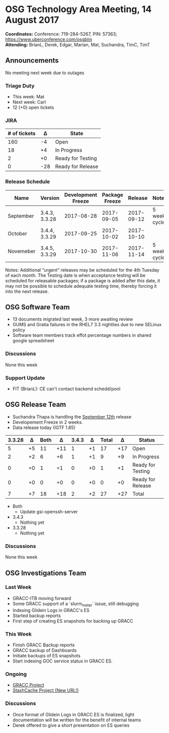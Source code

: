 # OSG Technology Area Meeting, 14 August 2017

**Coordinates:** Conference: 719-284-5267, PIN: 57363; <https://www.uberconference.com/osgblin>  
**Attending:** BrianL, Derek, Edgar, Marian, Mat, Suchandra, TimC, TimT


## Announcements

No meeting next week due to outages  


### Triage Duty

-   This week: Mat
-   Next week: Carl
-   12 (+0) open tickets


### JIRA

| # of tickets | &Delta; | State             |
| ------------ | ------- | ----------------- |
| 160          | -4      | Open              |
| 18           | +4      | In Progress       |
| 2            | +0      | Ready for Testing |
| 0            | -28     | Ready for Release |


### Release Schedule

| Name      | Version       | Development Freeze | Package Freeze | Release    | Notes        |
| --------- | ------------- | ------------------ | -------------- | ---------- | ------------ |
| September | 3.4.3, 3.3.28 | 2017-08-28         | 2017-09-05     | 2017-09-12 | 5 week cycle |
| October   | 3.4.4, 3.3.29 | 2017-09-25         | 2017-10-02     | 2017-10-10 |              |
| Novemeber | 3.4.5, 3.3.29 | 2017-10-30         | 2017-11-06     | 2017-11-14 | 5 week cycle |

Notes: Additional “urgent” releases may be scheduled for the 4th Tuesday of each month. The Testing date is when acceptance testing will be scheduled for releasable packages; if a package is added after this date, it may not be possible to schedule adequate testing time, thereby forcing it into the next release.  


## OSG Software Team

-   13 documents migrated last week, 3 more awaiting review
-   GUMS and Gratia failures in the RHEL7 3.3 nightlies due to new SELinux policy
-   Software team members track effot percentage numbers in shared google spreadsheet


### Discussions

None this week

### Support Update

-   FIT (BrianL): CE can't contact backend schedd/pool


## OSG Release Team

-   Suchandra Thapa is handling the [September 12th](https://jira.opensciencegrid.org/issues/?filter=15254&jql=project%252520%25253D%252520SOFTWARE%252520AND%252520labels%252520in%252520(3.3.28%25252C%2525203.4.3)%252520ORDER%252520BY%252520status%252520ASC%25252C%252520priority%252520DESC%25252C%252520assignee%252520ASC) release
-   Developement Freeze in 2 weeks.
-   Data release today (IGTF 1.85)

| 3.3.28 | &Delta; | Both | &Delta; | 3.4.3 | &Delta; | Total | &Delta; | Status            |
| ------ | ------- | ---- | ------- | ----- | ------- | ----- | ------- | ----------------- |
| 5      | +5      | 11   | +11     | 1     | +1      | 17    | +17     | Open              |
| 2      | +2      | 6    | +6      | 1     | +1      | 9     | +9      | In Progress       |
| 0      | +0      | 1    | +1      | 0     | +0      | 1     | +1      | Ready for Testing |
| 0      | +0      | 0    | +0      | 0     | +0      | 0     | +0      | Ready for Release |
| 7      | +7      | 18   | +18     | 2     | +2      | 27    | +27     | Total             |

-   Both
    -   Update gsi-openssh-server
-   3.4.3
    -   Nothing yet
-   3.3.28
    -   Nothing yet

### Discussions

None this week

## OSG Investigations Team


### Last Week

-   GRACC-ITB moving forward
-   Some GRACC support of a \`slurm<sub>meter</sub>\` issue, still debugging
-   Indexing Glidein Logs in GRACC's ES
-   Started backup reports
-   First step of creating ES snapshots for backing up GRACC


### This Week

-   Finish GRACC Backup reports
-   GRACC backup of Dashboards
-   Initiate backups of ES snapshots
-   Start indexing GOC service status in GRACC ES.


### Ongoing

-   [GRACC Project](https://jira.opensciencegrid.org/projects/GRACC/)
-   [StashCache Project (New URL!)](https://opensciencegrid.github.io/StashCache/)

### Discussions

-   Once format of Glidein Logs in GRACC ES is finalized, light documentation will be written for the benefit of internal teams
-   Derek offered to give a short presentation on ES queries
